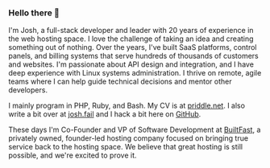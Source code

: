 ### Hello there 👋

I'm Josh, a full-stack developer and leader with 20 years of experience in the web hosting space. I love the challenge of taking an idea and creating something out of nothing. Over the years, I've built SaaS platforms, control panels, and billing systems that serve hundreds of thousands of customers and websites. I'm passionate about API design and integration, and I have deep experience with Linux systems administration. I thrive on remote, agile teams where I can help guide technical decisions and mentor other developers.

I mainly program in PHP, Ruby, and Bash. My CV is at [priddle.net][3]. I also write a bit over at [josh.fail][1] and I hack a bit here on [GitHub][2].

These days I'm Co-Founder and VP of Software Development at [BuiltFast][4], a privately owned, founder-led hosting company focused on bringing true service back to the hosting space. We believe that great hosting is still possible, and we're excited to prove it.

[1]: https://josh.fail/
[2]: https://github.com/itspriddle
[3]: https://priddle.net/
[4]: https://builtfast.com

<!--
**itspriddle/itspriddle** is a ✨ _special_ ✨ repository because its `README.md` (this file) appears on your GitHub profile.

Here are some ideas to get you started:

- 🔭 I’m currently working on ...
- 🌱 I’m currently learning ...
- 👯 I’m looking to collaborate on ...
- 🤔 I’m looking for help with ...
- 💬 Ask me about ...
- 📫 How to reach me: ...
- 😄 Pronouns: ...
- ⚡ Fun fact: ...
-->
